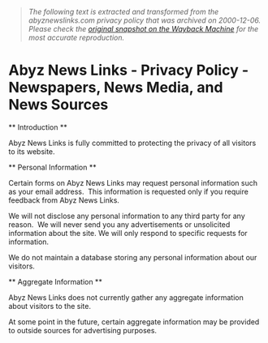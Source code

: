 > *The following text is extracted and transformed from the abyznewslinks.com privacy policy that was archived on 2000-12-06. Please check the [original snapshot on the Wayback Machine](https://web.archive.org/web/20001206161500id_/http%3A//abyznewslinks.com/priva.htm) for the most accurate reproduction.*

# Abyz News Links - Privacy Policy - Newspapers, News Media, and News Sources

** Introduction **

Abyz News Links is fully committed to protecting the privacy of all visitors to its website.

** Personal Information **

Certain forms on Abyz News Links may request personal information such as your email address.  This information is requested only if you require feedback from Abyz News Links.

We will not disclose any personal information to any third party for any reason.  We will never send you any advertisements or unsolicited information about the site. We will only respond to specific requests for information.

We do not maintain a database storing any personal information about our visitors.

** Aggregate Information **

Abyz News Links does not currently gather any aggregate information about visitors to the site.

At some point in the future, certain aggregate information may be provided to outside sources for advertising purposes.
